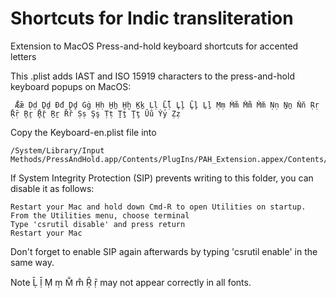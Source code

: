 # Shortcuts for Indic transliteration

Extension to MacOS Press-and-hold keyboard shortcuts for accented letters

This .plist adds IAST and ISO 15919 characters to the press-and-hold keyboard popups on MacOS:

     Ǣǣ Ḍḍ Ḏḏ Đđ Ḑḑ Ġġ Ḥḥ H̱ẖ Ḫḫ Ḵḵ Ḷḷ Ḹḹ L̥l̥ L̥̄l̥̄ Ḻḻ Ṃṃ M̊m̊ M̐m̐ M̆m̆ Ṇṇ Ṉṉ N̆n̆ Ṛṛ Ṝṝ R̥r̥ R̥̄r̥̄ Ṟṟ R̆r̆ Ṣṣ Şş Ṭṭ Ṯṯ Ţţ Ŭŭ Ẏẏ Ẓẓ

Copy the Keyboard-en.plist file into 

    /System/Library/Input Methods/PressAndHold.app/Contents/PlugIns/PAH_Extension.appex/Contents/Resources/

If System Integrity Protection (SIP) prevents writing to this folder, you can disable it as follows:

    Restart your Mac and hold down Cmd-R to open Utilities on startup.
    From the Utilities menu, choose terminal
    Type 'csrutil disable' and press return
    Restart your Mac
    
Don't forget to enable SIP again afterwards by typing 'csrutil enable' in the same way.
    
Note Ḹ ḹ Ṃ ṃ M̐ m̐ Ṝ ṝ may not appear correctly in all fonts.

